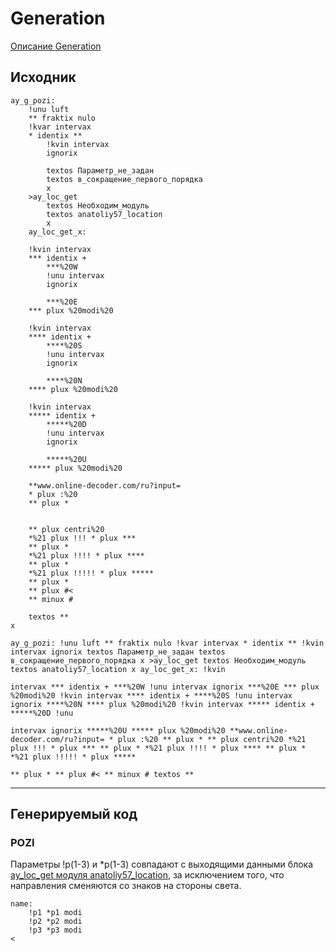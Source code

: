 # Generation #

[Описание Generation](generation.md)

## Исходник ##

```cadabra
ay_g_pozi:
    !unu luft
    ** fraktix nulo
    !kvar intervax
    * identix **
        !kvin intervax
        ignorix

        textos Параметр_не_задан
        textos в_сокращение_первого_порядка
        x
    >ay_loc_get
        textos Необходим_модуль
        textos anatoliy57_location
        x
    ay_loc_get_x:

    !kvin intervax
    *** identix +
        ***%20W
        !unu intervax
        ignorix

        ***%20E
    *** plux %20modi%20

    !kvin intervax
    **** identix +
        ****%20S
        !unu intervax
        ignorix

        ****%20N
    **** plux %20modi%20

    !kvin intervax
    ***** identix +
        *****%20D
        !unu intervax
        ignorix

        *****%20U
    ***** plux %20modi%20

    **www.online-decoder.com/ru?input=
    * plux :%20
    ** plux *


    ** plux centri%20
    *%21 plux !!! * plux ***
    ** plux *
    *%21 plux !!!! * plux ****
    ** plux *
    *%21 plux !!!!! * plux *****
    ** plux *
    ** plux #<
    ** minux #

    textos **
x
```

```cadabra
ay_g_pozi: !unu luft ** fraktix nulo !kvar intervax * identix ** !kvin intervax ignorix textos Параметр_не_задан textos в_сокращение_первого_порядка x >ay_loc_get textos Необходим_модуль textos anatoliy57_location x ay_loc_get_x: !kvin 

intervax *** identix + ***%20W !unu intervax ignorix ***%20E *** plux %20modi%20 !kvin intervax **** identix + ****%20S !unu intervax ignorix ****%20N **** plux %20modi%20 !kvin intervax ***** identix + *****%20D !unu 

intervax ignorix *****%20U ***** plux %20modi%20 **www.online-decoder.com/ru?input= * plux :%20 ** plux * ** plux centri%20 *%21 plux !!! * plux *** ** plux * *%21 plux !!!! * plux **** ** plux * *%21 plux !!!!! * plux ***** 

** plux * ** plux #< ** minux # textos **
```

***

## Генерируемый код ##

### POZI ###

Параметры !p(1-3) и *p(1-3) совпадают с выходящими данными блока [ay_loc_get модуля anatoliy57_location](../../../moving/anatoliy57/location/location.md#GET), за исключением того, что направления сменяются со знаков на стороны света.

```cadabra
name:
    !p1 *p1 modi
    !p2 *p2 modi
    !p3 *p3 modi
<
```

